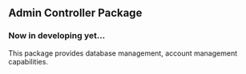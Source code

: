 <h2>Admin Controller Package</h2>
<h3>Now in developing yet...</h3>
<p>This package provides database management, account management capabilities.</p>
